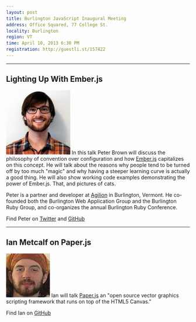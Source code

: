 ```yaml
---
layout: post
title: Burlington JavaScript Inaugural Meeting
address: Office Squared, 77 College St.
locality: Burlington
region: VT
time: April 10, 2013 6:30 PM
registration: http://guestli.st/157422
---
```


---

## Lighting Up With Ember.js
![Pete Brown](/images/speakers/pete_brown.jpg)
In this talk Peter Brown will discuss the philosophy of convention over configuration and how [Ember.js](http://emberjs.com/) capitalizes on this concept. He will talk about the reasons why people tend to be turned off by too much "magic" and why having a steeper learning curve is actually a good thing. He will also show working code examples demonstrating the power of Ember.js. That, and pictures of cats.

Peter is a partner and developer at [Agilion](http://agilionapps.com/) in Burlington, Vermont. He co-founded both the Burlington Web Application Group and the Burlington Ruby Group, and co-organizes the annual Burlington Ruby Conference.

Find Peter on [Twitter](https://twitter.com/beerlington) and [GitHub](https://github.com/beerlington)

---
## Ian Metcalf on Paper.js
![Ian Metcalf](/images/speakers/ian_metcalf.jpg)
Ian will talk [Paper.js](http://paperjs.org/about/) an "open source vector graphics scripting framework that runs on top of the HTML5 Canvas."

Find Ian on [GitHub](https://github.com/ianmetcalf)
